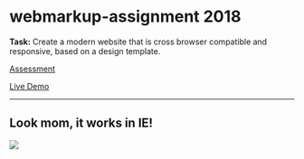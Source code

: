 # webmarkup-assignment 2018

**Task:** Create a modern website that is cross browser compatible and responsive, based on a design template.


[Assessment](https://static.jbaumann.nl/assessment.pdf)

[Live Demo](https://www.jbaumann.nl)
___


## Look mom, it works in IE! ##
![](https://static.jbaumann.nl/ie_ani.gif)